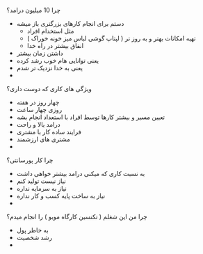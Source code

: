 
چرا 10 میلیون درامد؟
- دستم برای انجام کارهای بزرگتری باز میشه
	- مثل استخدام افراد
	- تهیه امکانات بهتر و به روز تر ( لپتاپ گوشی لباس میز خونه خوراک )
	- انفاق بیشتر در راه خدا
- داشتن زمان بیشتر
- یعنی توانایی هام خوب رشد کرده
- یعنی به خدا نزدیک تر شدم
- 



ویژگی های کاری که دوست داری؟
- چهار روز در هفته
- روزی چهار ساعت
- تعیین مسیر و بیشتر کارها توسط افراد با استعداد انجام بشه
- درامد بالا و راحت
- فرایند ساده کار با مشتری
- مشتری های ارزشمند
- 


چرا کار پورسانتی؟
- به نسبت کاری که میکنی درامد بیشتر خواهی داشت
- نیاز نیست تولید کنم
- نیاز به سرمایه نداره
- نیاز به ساخت پایه کسب و کار نداره
- 


چرا من این شغلم ( تکنسین کارگاه موبو ) را انجام میدم؟
- به خاطر پول
- رشد شخصیت
- 
